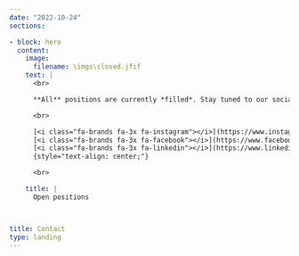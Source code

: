 ```yaml
---
date: "2022-10-24"
sections:

- block: hero
  content:
    image:
      filename: \imgs\closed.jfif
    text: |
      <br>

      **All** positions are currently *filled*. Stay tuned to our social media channels for updates on new openings.

      <br>

      [<i class="fa-brands fa-3x fa-instagram"></i>](https://www.instagram.com/lata-lab/) &emsp; &emsp;
      [<i class="fa-brands fa-3x fa-facebook"></i>](https://www.facebook.com/lata-lab/) &emsp; &emsp;
      [<i class="fa-brands fa-3x fa-linkedin"></i>](https://www.linkedin.com/lata-lab/) &emsp; &emsp;
      {style="text-align: center;"}

      <br>

    title: |
      Open positions



title: Contact
type: landing
---
```

